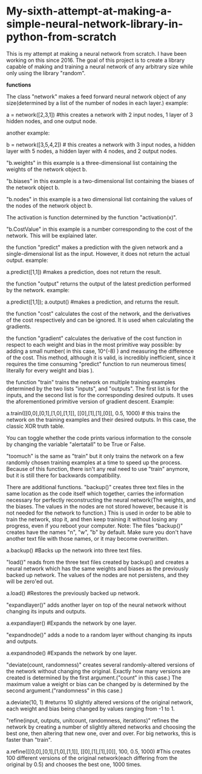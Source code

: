 # My-sixth-attempt-at-making-a-simple-neural-network-library-in-python-from-scratch
This is my attempt at making a neural network from scratch. I have been working on this since 2016. The goal of this project is to create a library capable of making and training a neural network of any arbitrary size while only using the library "random".

__________________________________________________functions__________________________________________________

The class "network" makes a feed forward neural network object of any size(determined by a list of the number of nodes in each layer.)
example:

a = network([2,3,1]) #this creates a network with 2 input nodes, 1 layer of 3 hidden nodes, and one output node.

another example:

b = network([3,5,4,2]) # this creates a network with 3 input nodes, a hidden layer with 5 nodes, a hidden layer with 4 nodes, and 2 output nodes.

"b.weights" in this example is a three-dimensional list containing the weights of the network object b.

"b.biases" in this example is a two-dimensional list containing the biases of the network object b.

"b.nodes" in this example is a two dimensional list containing the values of the nodes of the network object b.

The activation is function determined by the function "activation(x)".

"b.CostValue" in this example is a number corresponding to the cost of the network. This will be explained later.

the function "predict" makes a prediction with the given network and a single-dimensional list as the input. However, it does not return the actual output.
example:

a.predict([1,1]) #makes a prediction, does not return the result.

the function "output" returns the output of the latest prediction performed by the network.
example:

a.predict([1,1]); a.output() #makes a prediction, and returns the result.

the function "cost" calculates the cost of the network, and the derivatives of the cost respectively and can be ignored. It is used when calculating the gradients.

the function "gradient" calculates the derivative of the cost function in respect to each weight and bias in the most primitive way possible: by adding a small number( in this case, 10^(-8) ) and measuring the difference of the cost. This method, although it is valid, is incredibly inefficient, since it requires the time consuming "predict" function to run neumerous times( literally for every weight and bias ).

the function "train" trains the network on multiple training examples determined by the two lists "inputs", and "outputs". The first list is for the inputs, and the second list is for the corresponding desired outputs. It uses the aforementioned primitive version of gradient descent. Example:

a.train([[0,0],[0,1],[1,0],[1,1]], [[0],[1],[1],[0]], 0.5, 1000) # this trains the network on the training examples and their desired outputs. In this case, the classic XOR truth table.

You can toggle whether the code prints various information to the console by changing the variable "alertatall" to be True or False.

"toomuch" is the same as "train" but it only trains the network on a few randomly chosen training examples at a time to speed up the process. Because of this function, there isn't any real need to use "train" anymore, but it is still there for backwards compatibility.

There are additional functions. "backup()" creates three text files in the same location as the code itself which together, carries the information necessary for perfectly reconstructing the neural network(The weights, and the biases. The values in the nodes are not stored however, because it is not needed for the network to function.) This is used in order to be able to train the network, stop it, and then keep training it without losing any progress, even if you reboot your computer. Note: The files "backup()" creates have the names "n", "w", "b" by default. Make sure you don't have another text file with those names, or it may become overwritten.

a.backup() #Backs up the network into three text files.

"load()" reads from the three text files created by backup() and creates a neural network which has the same weights and biases as the previously backed up network. The values of the nodes are not persistens, and they will be zero'ed out.

a.load() #Restores the previously backed up network.

"expandlayer()" adds another layer on top of the neural network without changing its inputs and outputs.

a.expandlayer() #Expands the network by one layer.

"expandnode()" adds a node to a random layer without changing its inputs and outputs.

a.expandnode() #Expands the network by one layer.

"deviate(count, randomness)" creates several randomly-altered versions of the network without changing the original. Exactly how many versions are created is determined by the first argument.("count" in this case.) The maximum value a weight or bias can be changed by is determined by the second argument.("randomness" in this case.)

a.deviate(10, 1) #returns 10 slightly altered versions of the original network, each weight and bias being changed by values ranging from -1 to 1.

"refine(input, outputs, unitcount, randomness, iterations)" refines the network by creating a number of slightly altered networks and choosing the best one, then altering that new one, over and over. For big networks, this is faster than "train".

a.refine([[0,0],[0,1],[1,0],[1,1]], [[0],[1],[1],[0]], 100, 0.5, 1000) #This creates 100 different versions of the original network(each differing from the original by 0.5) and chooses the best one, 1000 times.

